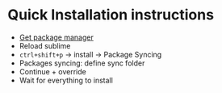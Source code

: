 # Quick Installation instructions

* [Get package manager](https://packagecontrol.io/installation)
* Reload sublime
* `ctrl+shift+p` -> install -> Package Syncing
* Packages syncing: define sync folder
* Continue + override
* Wait for everything to install

